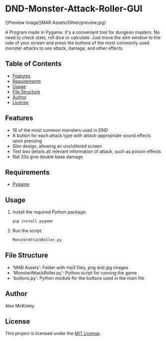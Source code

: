 # DND-Monster-Attack-Roller-GUI

![Preview Image](MAR Assets/Other/preview.jpg)

A Program made in Pygame. It's a convenient tool for dungeon masters. No need to check stats, roll dice or calculate. Just move the slim window to the side of your screen and press the buttons of the most commonly used monster attacks to see attack, damage, and other effects.

## Table of Contents
- [Features](#features)
- [Requirements](#requirements)
- [Usage](#usage)
- [File Structure](#file-structure)
- [Author](#author)
- [License](#license)

## Features
- 16 of the most common monsters used in DND
- A button for each attack type with attack-appropriate sound effects upon pressing
- Slim design, allowing an uncluttered screen
- Text box details all relevant information of attack, such as poison effects
- Nat 20s give double base damage

## Requirements
- [Pygame](https://pypi.org/project/pygame/)

## Usage
1. Install the required Python package:

   ```bash
   pip install pygame
   ```

2. Run the script:

   ```bash
   MonsterAttackRoller.py
   ```

## File Structure
- 'MAR Assets': Folder with mp3 files, png and jpg images
- 'MonsterAttackRoller.py': Python script for running the game
- 'buttons.py': Python module for the buttons used in the main file

## Author
Alex McKinley

## License
This project is licensed under the [MIT License](LICENSE).
